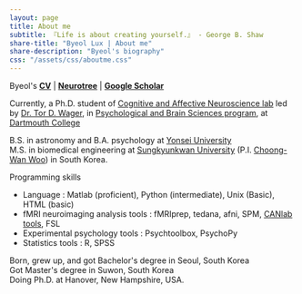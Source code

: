 ```yaml
---
layout: page
title: About me
subtitle: 『Life is about creating yourself.』 - George B. Shaw
share-title: "Byeol Lux | About me"
share-description: "Byeol's biography"
css: "/assets/css/aboutme.css"
---
```


<div id="aboutme-section">

<p class="about-text">
<span class="fa fa-star about-icon"></span>
Byeol's <a href="/assets/docs/CV_byeol_public.pdf"><strong>CV</strong></a> | 
<a href="https://neurotree.org/neurotree/tree.php?pid=743705"><strong>Neurotree</strong></a>  | 
<a href="https://scholar.google.co.kr/citations?user=m5BU6e0AAAAJ&hl=en&authuser=6&oi=ao"><strong>Google Scholar</strong></a>
</p>


<p class="about-text">
<span class="fa fa-brain about-icon"></span>
Currently, a Ph.D. student of <a href="https://sites.dartmouth.edu/canlab">Cognitive and Affective Neuroscience lab</a> led by <a href="https://scholar.google.co.kr/citations?user=OZHkBcYAAAAJ&hl=en&oi=ao">Dr. Tor D. Wager</a>, in <a href="https://pbs.dartmouth.edu/">Psychological and Brain Sciences program</a>, at <a href="https://home.dartmouth.edu/">Dartmouth College</a>
</p>

<p class="about-text">
<span class="fa fa-graduation-cap about-icon"></span>
B.S. in astronomy and B.A. psychology at <a href="https://www.yonsei.ac.kr/en_sc/">Yonsei University</a><br>M.S. in biomedical engineering at <a href="https://www.skku.edu/eng/">Sungkyunkwan University</a> (P.I. <a href="https://cocoanlab.github.io/">Choong-Wan Woo</a>) in South Korea. 
</p>

<p class="about-text">
<span class="fa fa-laptop-code about-icon"></span> Programming skills
<ul><li> Language :  Matlab (proficient), Python (intermediate), Unix (Basic), HTML (basic)</li>
<li> fMRI neuroimaging analysis tools :  fMRIprep, tedana, afni, SPM, <a href="https://canlab.github.io/">CANlab tools</a>, FSL</li>
<li> Experimental psychology tools :  Psychtoolbox, PsychoPy </li>
<li> Statistics tools :  R, SPSS </li></ul>
</p>

<p class="about-text">
<span class="fa fa-globe-americas about-icon"></span>
Born, grew up, and got Bachelor's degree in Seoul, South Korea<br>
Got Master's degree in Suwon, South Korea<br>
Doing Ph.D. at Hanover, New Hampshire, USA.
</p>


<!--
<p class="about-text">
<span class="fa fa-heart about-icon"></span>
contents
</p>

<div id="contactme-section">
<h1 id="contact">Contact</h1>


<div class="alert alert-danger" role="alert">
I will be away until Feb 6, with very limited time to work. My responses will be slow during this period.
</div>

<a href="mailto:roadndream@gmail.com"> <class="fa fa-envelope about-icon"></span>
</a>  <a href="https://twitter.com/byeolstellakim">Twitter</a> if you want to get in touch.
</div>
-->

